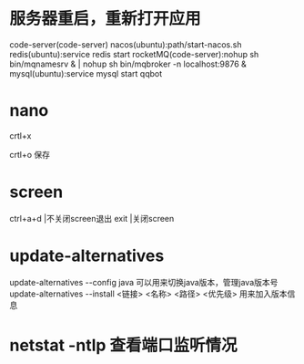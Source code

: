 # 服务器重启，重新打开应用
code-server(code-server)
nacos(ubuntu):path/start-nacos.sh
redis(ubuntu):service redis start
rocketMQ(code-server):nohup sh bin/mqnamesrv &  |  nohup sh bin/mqbroker -n localhost:9876 &
mysql(ubuntu):service mysql start
qqbot

# nano
crtl+x 

crtl+o 保存

# screen

ctrl+a+d    |不关闭screen退出
exit        |关闭screen

# update-alternatives
update-alternatives --config java 可以用来切换java版本，管理java版本号
update-alternatives --install <链接> <名称> <路径> <优先级>  用来加入版本信息

# netstat -ntlp 查看端口监听情况
